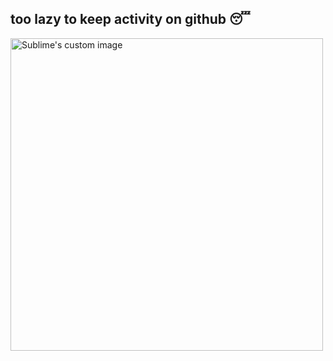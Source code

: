 ## too lazy to keep activity on github 😴

<p >
  <img src="./dwight.gif" alt="Sublime's custom image" height=500/>
</p>



